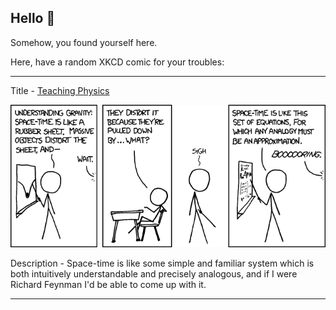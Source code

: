 ## Hello 👀

Somehow, you found yourself here.

Here, have a random XKCD comic for your troubles:

-----------------------------------

Title - [Teaching Physics](https://xkcd.com/895)

![Teaching Physics](./random_comic.png)

Description - Space-time is like some simple and familiar system which is both intuitively understandable and precisely analogous, and if I were Richard Feynman I'd be able to come up with it.

-----------------------------------